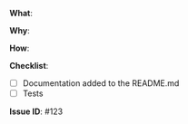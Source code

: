 <!--
Thanks for your interest in the project. Bugs filed and PRs submitted are appreciated!

Please make sure that you are familiar with and follow the Code of Conduct for
this project (found in the CODE_OF_CONDUCT.md file).

Also, please make sure you're familiar with and follow the instructions in the
contributing guidelines (found in the CONTRIBUTING.md file).

Please fill out the information below to expedite the review and (hopefully)
merge of your pull request!
-->

<!-- What changes are being made? (What feature/bug is being fixed here?) -->

**What**:

<!-- Why are these changes necessary? -->

**Why**:

<!-- How were these changes implemented? -->

**How**:

<!-- Have you done all of these things?  -->

**Checklist**:

<!-- add "N/A" to the end of each line that's irrelevant to your changes -->

<!-- to check an item, place an "x" in the box like so: "- [x] Documentation" -->

- [ ] Documentation added to the README.md
- [ ] Tests

**Issue ID**:
#123

<!-- feel free to add additional comments -->
